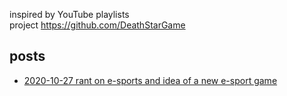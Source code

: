 inspired by YouTube playlists   
project https://github.com/DeathStarGame    

## posts

- [2020-10-27 rant on e-sports and idea of a new e-sport game](https://github.com/sergeiudris/deathstar.lab/blob/4ebb0cfdef97ca52f6ee5101022ad42cc8e000c2/posts/2020-10-27-idea-of-a-new-esport-game.md)